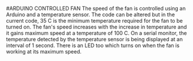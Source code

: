 #ARDUINO CONTROLLED FAN
The speed of the fan is controlled using an Arduino and a temperature sensor. The code can be altered but in the current code, 35 C is the minimum temperature required for the fan to be turned on. The fan's speed increases with the increase in temperature and it gains maximum speed at a temperature of 100 C. On a serial monitor, the temperature detected by the temperature sensor is being displayed at an interval of 1 second. There is an LED too which turns on when the fan is working at its maximum speed.

